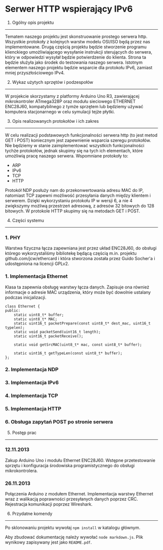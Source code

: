 Serwer HTTP wspierający IPv6
============================

1. Ogólny opis projektu
-----------------------
Tematem naszego projektu jest skonstruowanie prostego serwera http. Wszystkie
protokoły z kolejnych warstw modelu OSI/ISO będą przez nas implementowane.
Drugą częścią projektu będzie stworzenie programu klienckiego umożliwiającego
wysyłanie instrukcji sterujących do serwera, który w odpowiedzi wysyłał będzie
potwierdzenie do klienta. Strona ta będzie służyła jako środek do testowania
naszego serwera. Istotnym elementem naszego projektu będzie wsparcie dla
protokołu IPv6, zamiast mniej przyszłościowego IPv4.


2. Wykaz użytych sprzętów i podzespołów
------------------------------------
W projekcie skorzystamy z platformy Arduino Uno R3, zawierającej mikrokontroler
ATmega328P oraz modułu sieciowego ETHERNET ENC28J60, kompatybilnego z tymże
sprzętem lub będziemy używać komputera stacjonarnego w celu symulacji tejże płytki.


3. Opis realizowanych protokołów i ich zakres
---------------------------------------------
W celu realizacji podstawowych funkcjonalności serwera http (to jest metod GET i POST)
koniecznym jest zapewnienie wsparcia szeregu protokołów. Nie będziemy w stanie
zaimplementować wszystkich funkcjonalności tychże protokołów, jednak skupimy się
na tych ich elementach, które umożliwią pracę naszego serwera. Wspomniane protokoły to:
* ARP
* IPv6
* TCP
* HTTP

Protokół NDP posłuży nam do przekonwertowania adresu MAC do IP, natomiast TCP
zapewni możliwość przesyłania danych między klientem i serwerem. Dzięki
wykorzystaniu protokołu IP w wersji 6, a nie 4 zwiększymy możliwą przestrzeń
adresową, z adresów 32 bitowych do 128 bitowych. W protokole HTTP skupimy się
na metodach GET i POST.


4. Części systemu
-----------------

### 1. PHY
Warstwa fizyczna łącza zapewniana jest przez układ ENC28J60, do obsługi którego
wykorzystaliśmy bibliotekę będącą częścią m.in. projektu github.com/jcw/ethercard
i która stworzona została przez Guido Socher'a i udostępniona na licencji GPLv2.

### 1. Implementacja Ethernet
Klasa ta zapewnia obsługę warstwy łącza danych. Zapisuje ona również informacje
o adresie MAC urządzenia, który może być dowolnie ustalany podczas inicjalizacji.

	class Ethernet {
	public:
		static uint8_t* buffer;
		static uint8_t* MAC;
		static uint16_t packetPrepare(const uint8_t* dest_mac, uint16_t typelen);
		static void packetSend(uint16_t length);
		static uint16_t packetReceive();
	
		static void getSrcMAC(uint8_t* mac, const uint8_t* buffer);
	
		static uint16_t getTypeLen(const uint8_t* buffer);
	};


### 2. Implementacja NDP
### 3. Implementacja IPv6
### 4. Implementacja TCP
### 5. Implementacja HTTP
### 6. Obsługa zapytań POST po stronie serwera


5. Postęp prac
--------------

### 12.11.2013
Zakup Arduino Uno i modułu Ethernet ENC28J60. Wstępne przetestowanie
sprzętu i konfiguracja środowiska programistycznego do obsługi mikrokontrolera.

### 26.11.2013
Połączenia Arduino z modułem Ethernet. Implementacja warstwy Ethernet wraz
z walikacją poprawności przesyłanych danych poprzez CRC. Rejestracja komunikacji
poprzez Wireshark.

6. Przydatne komendy
--------------------
Po sklonowaniu projektu wywołaj `npm install` w katalogu głównym.

Aby zbudować dokumentację należy wywołać `node markdown.js`. Plik wynikowy zapisywany jest jako `README.pdf`.
